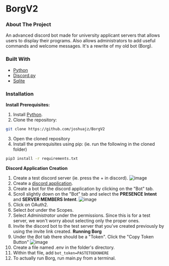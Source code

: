 # BorgV2
### About The Project

An advanced discord bot made for university applicant servers that allows users to display their programs.  Also allows administrators to add useful commands and welcome messages.  It's a rewrite of my old bot (Borg).

### Built With
- [Python](https://www.python.org/)
- [Discord.py](https://discordpy.readthedocs.io/en/latest/index.html)
- [Sqlite](https://www.sqlite.org/index.html)

### Installation
**Install Prerequisites:**
1. Install [Python](https://www.python.org/downloads/).
2. Clone the repository:
```sh
git clone https://github.com/joshuajz/BorgV2
```
3. Open the cloned repository
4. Install the prerequisites using pip: (ie. run the following in the cloned folder)
```sh
pip3 install -r requirements.txt
```
**Discord Application Creation**
1. Create a test discord server (ie. press the + in discord).
![image](https://user-images.githubusercontent.com/35657686/112092497-fc912980-8b6d-11eb-994a-be0667b62bc5.png)
2. Create a [discord application](https://discord.com/developers/applications).
3. Create a bot for the discord application by clicking on the "Bot" tab.
4. Scroll slightly down on the "Bot" tab and select the **PRESENCE Intent** and **SERVER MEMBERS Intent**.
![image](https://user-images.githubusercontent.com/35657686/112092380-be940580-8b6d-11eb-9dd7-6f91aa9fdc20.png)
5. Click on OAuth2.
6. Select _bot_ under the Scopes.
7. Select _Administrator_ under the permissions.  Since this is for a test server, we won't worry about selecting only the proper ones.
8. Invite the discord bot to the test server that you've created previously by using the invite link created.
**Running Borg**
1. Under the _Bot_ tab there should be a "Token".  Click the "Copy Token Button"
![image](https://user-images.githubusercontent.com/35657686/114285713-4cedff80-9a27-11eb-967e-52867766ea8e.png)
2. Create a file named .env in the folder's directory.
3. Within that file, add `bot_token=PASTETOEKNHERE`
4. To actually run Borg, run main.py from a terminal.
